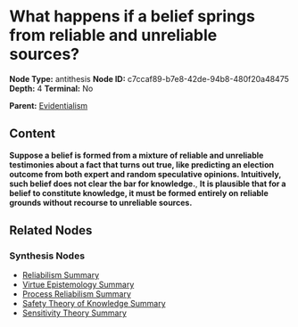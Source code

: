 # What happens if a belief springs from reliable and unreliable sources?

**Node Type:** antithesis
**Node ID:** c7ccaf89-b7e8-42de-94b8-480f20a48475
**Depth:** 4
**Terminal:** No

**Parent:** [Evidentialism](evidentialism-synthesis-0492ec16-5e7d-4156-9b53-217d66f4d101.md)

## Content

**Suppose a belief is formed from a mixture of reliable and unreliable testimonies about a fact that turns out true, like predicting an election outcome from both expert and random speculative opinions. Intuitively, such belief does not clear the bar for knowledge.**, **It is plausible that for a belief to constitute knowledge, it must be formed entirely on reliable grounds without recourse to unreliable sources.**

## Related Nodes

### Synthesis Nodes

- [Reliabilism Summary](reliabilism-summary-synthesis-b20b04ec-cbbf-4f2a-a901-9af4232432ed.md)
- [Virtue Epistemology Summary](virtue-epistemology-summary-synthesis-b8d20677-830c-44bf-bed2-6772aa5edf4a.md)
- [Process Reliabilism Summary](process-reliabilism-summary-synthesis-0a9f79ef-5bd2-4994-b379-59ad07dea482.md)
- [Safety Theory of Knowledge Summary](safety-theory-of-knowledge-summary-synthesis-6416a4b4-c66a-490c-81d2-5d90da974f73.md)
- [Sensitivity Theory Summary](sensitivity-theory-summary-synthesis-e383f229-0301-4b90-aeb8-f988f2b595ff.md)

